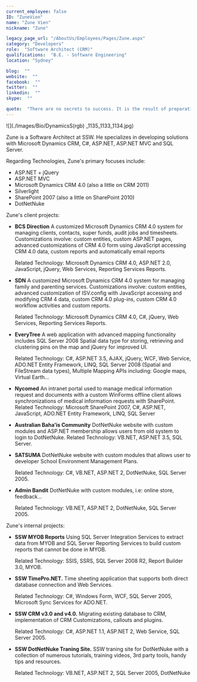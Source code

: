 ```yaml
---
current_employee: false
ID: "ZuneVien"
name: "Zune Vien"
nickname: "Zune"

legacy_page_url: "/AboutUs/Employees/Pages/Zune.aspx"
category: "Developers"
role:  "Software Architect (CRM)"
qualifications:  "B.E. - Software Engineering"
location: "Sydney"

blog:  ""
website:  ""
facebook:  ""
twitter:  ""
linkedin:  ""
skype:  ""

quote:  "There are no secrets to success. It is the result of preparation, hard work, and learning from failure."
---
```


  

 ![](./Images/Bio/DynamicsS(rgb) 
_1135_1133_1134.jpg)   

 Zune is a Software Architect at SSW. He specializes in developing solutions with Microsoft Dynamics CRM, C#, ASP.NET, ASP.NET MVC and SQL Server.  

 Regarding Technologies, Zune's primary focuses include: 

*   ASP.NET + jQuery 
*   ASP.NET MVC 
*   Microsoft Dynamics CRM 4.0 (also a little on CRM 2011) 
*   Silverlight 
*   SharePoint 2007 (also a little on SharePoint 2010) 
*   DotNetNuke 

Zune's client projects:

*   **BCS Direction** A customized Microsoft Dynamics CRM 4.0 system for managing clients, contacts, super funds, audit jobs and timesheets. Customizations involve: custom entities, custom ASP.NET pages, advanced customizations of CRM 4.0 form using JavaScript accessing CRM 4.0 data, custom reports and automatically email reports   

    Related Technology: Microsoft Dynamics CRM 4.0, ASP.NET 2.0, JavaScript, jQuery, Web Services, Reporting Services Reports. 
*   **SDN** A customized Microsoft Dynamics CRM 4.0 system for managing family and parenting services. Customizations involve: custom entities, advanced customization of ISV.config with JavaScript accessing and modifying CRM 4 data, custom CRM 4.0 plug-ins, custom CRM 4.0 workflow activities and custom reports.  

    Related Technology: Microsoft Dynamics CRM 4.0, C#, jQuery, Web Services, Reporting Services Reports. 
*   **EveryTree** A web application with advanced mapping functionality includes SQL Server 2008 Spatial data type for storing, retrieving and clustering pins on the map and jQuery for improved UI.  

    Related Technology: C#, ASP.NET 3.5, AJAX, jQuery, WCF, Web Service, ADO.NET Entity Framework, LINQ, SQL Server 2008 (Spatial and FileStream data types), Multiple Mapping APIs including: Google maps, Virtual Earth... 
*   **Nycomed** An intranet portal used to manage medical information request and documents with a custom WinForms offline client allows synchronizations of medical information requests with SharePoint. Related Technology: Microsoft SharePoint 2007, C#, ASP.NET, JavaScript, ADO.NET Entity Framework, LINQ, SQL Server 
*   **Australian Baha'is Community** DotNetNuke website with custom modules and ASP.NET membership allows users from old system to login to DotNetNuke. Related Technology: VB.NET, ASP.NET 3.5, SQL Server. 
*   **SATSUMA** DotNetNuke website with custom modules that allows user to developer School Environment Management Plans.  

    Related Technology: C#, VB.NET, ASP.NET 2, DotNetNuke, SQL Server 2005. 
*   **Admin Bandit** DotNetNuke with custom modules, i.e: online store, feedback...  

    Related Technology: VB.NET, ASP.NET 2, DotNetNuke, SQL Server 2005. 

Zune's internal projects: 

*   **SSW MYOB Reports** Using SQL Server Integration Services to extract data from MYOB and SQL Server Reporting Services to build custom reports that cannot be done in MYOB.  

    Related Technology: SSIS, SSRS, SQL Server 2008 R2, Report Builder 3.0, MYOB. 
*   **SSW TimePro.NET.** Time sheeting application that supports both direct database connection and Web Services.  

    Related Technology: C#, Windows Form, WCF, SQL Server 2005, Microsoft Sync Services for ADO.NET. 
*   **SSW CRM v3.0 and v4.0.** Migrating existing database to CRM, implementation of CRM Customizations, callouts and plugins.  

    Related Technology: C#, ASP.NET 1.1, ASP.NET 2, Web Service, SQL Server 2005. 
*   **SSW DotNetNuke Traning Site.** SSW traning site for DotNetNuke with a collection of numerous tutorials, training videos, 3rd party tools, handy tips and resources.  

    Related Technology: VB.NET, ASP.NET 2, SQL Server 2005, DotNetNuke 